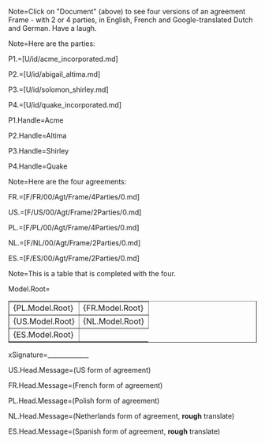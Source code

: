 Note=Click on "Document" (above) to see four versions of an agreement Frame - with 2 or 4 parties, in English, French and Google-translated Dutch and German.  Have a laugh. 

Note=Here are the parties:

P1.=[U/id/acme_incorporated.md]

P2.=[U/id/abigail_altima.md]

P3.=[U/id/solomon_shirley.md]

P4.=[U/id/quake_incorporated.md]

P1.Handle=Acme

P2.Handle=Altima

P3.Handle=Shirley

P4.Handle=Quake

Note=Here are the four agreements:

FR.=[F/FR/00/Agt/Frame/4Parties/0.md]  

US.=[F/US/00/Agt/Frame/2Parties/0.md]  

PL.=[F/PL/00/Agt/Frame/4Parties/0.md]  

NL.=[F/NL/00/Agt/Frame/2Parties/0.md]

ES.=[F/ES/00/Agt/Frame/2Parties/0.md]

Note=This is a table that is completed with the four.

Model.Root=<table border=1><tr><td valign="top">{PL.Model.Root}</td><td valign="top">{FR.Model.Root}</td></tr><tr><td valign="top">{US.Model.Root}</td><td valign="top">{NL.Model.Root}</td></tr><tr><td valign="top">{ES.Model.Root}</td></tr></table> 

xSignature=_____________  

US.Head.Message=(US form of agreement) 

FR.Head.Message=(French form of agreement) 

PL.Head.Message=(Polish form of agreement)

NL.Head.Message=(Netherlands form of agreement, <b>rough</b> translate)

ES.Head.Message=(Spanish form of agreement, <b>rough</b> translate)